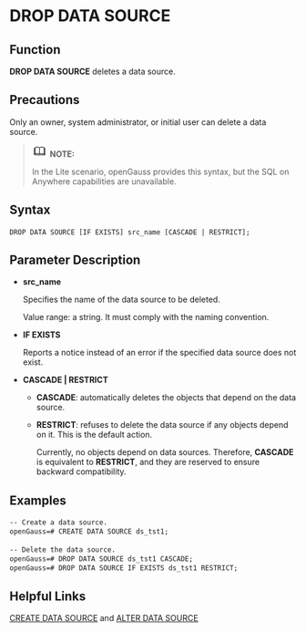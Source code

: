 # DROP DATA SOURCE<a name="EN-US_TOPIC_0289900803"></a>

## Function<a name="en-us_topic_0283136822_en-us_topic_0237122135_section324414515172"></a>

**DROP DATA SOURCE**  deletes a data source.

## Precautions<a name="en-us_topic_0283136822_en-us_topic_0237122135_section6945185782115"></a>

Only an owner, system administrator, or initial user can delete a data source.

>![](public_sys-resources/icon-note.gif) **NOTE:** 
>
>In the Lite scenario, openGauss provides this syntax, but the SQL on Anywhere capabilities are unavailable.

## Syntax<a name="en-us_topic_0283136822_en-us_topic_0237122135_section1289212618239"></a>

```
DROP DATA SOURCE [IF EXISTS] src_name [CASCADE | RESTRICT];
```

## Parameter Description<a name="en-us_topic_0283136822_en-us_topic_0237122135_section1789010295266"></a>

-   **src\_name**

    Specifies the name of the data source to be deleted.

    Value range: a string. It must comply with the naming convention.

-   **IF EXISTS**

    Reports a notice instead of an error if the specified data source does not exist.

-   **CASCADE | RESTRICT**
    -   **CASCADE**: automatically deletes the objects that depend on the data source.
    -   **RESTRICT**: refuses to delete the data source if any objects depend on it. This is the default action.

        Currently, no objects depend on data sources. Therefore,  **CASCADE**  is equivalent to  **RESTRICT**, and they are reserved to ensure backward compatibility.



## Examples<a name="en-us_topic_0283136822_en-us_topic_0237122135_section162746130164"></a>

```
-- Create a data source.
openGauss=# CREATE DATA SOURCE ds_tst1;

-- Delete the data source.
openGauss=# DROP DATA SOURCE ds_tst1 CASCADE;
openGauss=# DROP DATA SOURCE IF EXISTS ds_tst1 RESTRICT; 
```

## Helpful Links<a name="en-us_topic_0283136822_en-us_topic_0237122135_section191190297715"></a>

[CREATE DATA SOURCE](create-data-source.md)  and  [ALTER DATA SOURCE](alter-data-source.md)

